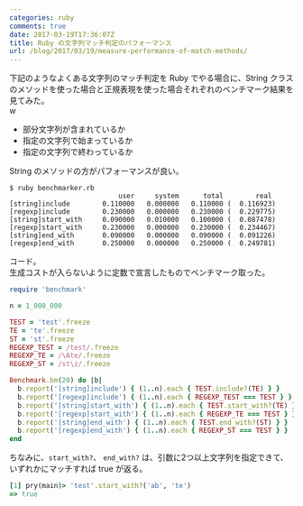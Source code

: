 ```yaml
---
categories: ruby
comments: true
date: 2017-03-19T17:36:07Z
title: Ruby の文字列マッチ判定のパフォーマンス
url: /blog/2017/03/19/measure-performance-of-match-methods/
---
```


下記のようなよくある文字列のマッチ判定を Ruby でやる場合に、String クラスのメソッドを使った場合と正規表現を使った場合それぞれのベンチマーク結果を見てみた。  
w
- 部分文字列が含まれているか
- 指定の文字列で始まっているか
- 指定の文字列で終わっているか

String のメソッドの方がパフォーマンスが良い。  

```
$ ruby benchmarker.rb
                           user     system      total        real
[string]include        0.110000   0.000000   0.110000 (  0.116923)
[regexp]include        0.230000   0.000000   0.230000 (  0.229775)
[string]start_with     0.090000   0.010000   0.100000 (  0.087478)
[regexp]start_with     0.230000   0.000000   0.230000 (  0.234467)
[string]end_with       0.090000   0.000000   0.090000 (  0.091226)
[regexp]end_with       0.250000   0.000000   0.250000 (  0.249781)
```

コード。  
生成コストが入らないように定数で宣言したものでベンチマーク取った。  

```ruby
require 'benchmark'

n = 1_000_000

TEST = 'test'.freeze
TE = 'te'.freeze
ST = 'st'.freeze
REGEXP_TEST = /test/.freeze
REGEXP_TE = /\Ate/.freeze
REGEXP_ST = /st\z/.freeze

Benchmark.bm(20) do |b|
  b.report('[string]include') { (1..n).each { TEST.include?(TE) } }
  b.report('[regexp]include') { (1..n).each { REGEXP_TEST === TEST } }
  b.report('[string]start_with') { (1..n).each { TEST.start_with?(TE) } }
  b.report('[regexp]start_with') { (1..n).each { REGEXP_TE === TEST } }
  b.report('[string]end_with') { (1..n).each { TEST.end_with?(ST) } }
  b.report('[regexp]end_with') { (1..n).each { REGEXP_ST === TEST } }
end
```

ちなみに、`start_with?`、 `end_with?` は、引数に2つ以上文字列を指定できて、いずれかにマッチすれば true が返る。  

```ruby
[1] pry(main)> 'test'.start_with?('ab', 'te')
=> true
```
